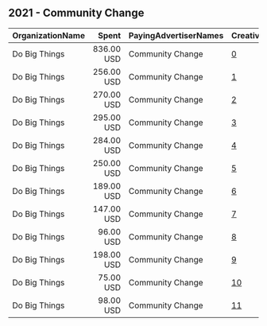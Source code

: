 ## 2021 - Community Change 
|OrganizationName|Spent|PayingAdvertiserNames|CreativeUrls|Impressions|Genders|AgeBrackets|CountryCodes|BillingAddresses|CandidateBallotInformation|
|:---|---:|:---|:---|---:|:---|:---|:---|:---|:---|
|Do Big Things|836.00 USD|Community Change|[0](https://www.snap.com/political-ads/asset/f57a1de0d50413e3e3cc172b322635971aa95ade65dc9d13fcc07e61f8848c44?mediaType=png)|80,254||18+|united states|"PO Box 128,Mill Valley,94942,US"||
|Do Big Things|256.00 USD|Community Change|[1](https://www.snap.com/political-ads/asset/483fc76e8e4083a28d701ae62e586371efc745757a9f9673cef83c0664b36a1d?mediaType=png)|31,025||18+|united states|"PO Box 128,Mill Valley,94942,US"||
|Do Big Things|270.00 USD|Community Change|[2](https://www.snap.com/political-ads/asset/cc1bbf4989d36dc0b9c62059c0e381aed72c4f77cb9bd419bd3729c685c1cd03?mediaType=png)|30,735||18+|united states|"PO Box 128,Mill Valley,94942,US"||
|Do Big Things|295.00 USD|Community Change|[3](https://www.snap.com/political-ads/asset/f57a1de0d50413e3e3cc172b322635971aa95ade65dc9d13fcc07e61f8848c44?mediaType=png)|30,171||18+|united states|"PO Box 128,Mill Valley,94942,US"||
|Do Big Things|284.00 USD|Community Change|[4](https://www.snap.com/political-ads/asset/01ecab648e824c01f9ef0562f4c85111dea37b70d1a3e2b9d35051d417140379?mediaType=png)|28,621||18+|united states|"PO Box 128,Mill Valley,94942,US"||
|Do Big Things|250.00 USD|Community Change|[5](https://www.snap.com/political-ads/asset/4abcf84b2c6eac93704ff85392bf6fd77543fbaeb76553c93119073fc5e3b46c?mediaType=png)|21,763||18+|united states|"PO Box 128,Mill Valley,94942,US"||
|Do Big Things|189.00 USD|Community Change|[6](https://www.snap.com/political-ads/asset/cc1bbf4989d36dc0b9c62059c0e381aed72c4f77cb9bd419bd3729c685c1cd03?mediaType=png)|20,050||18+|united states|"PO Box 128,Mill Valley,94942,US"||
|Do Big Things|147.00 USD|Community Change|[7](https://www.snap.com/political-ads/asset/cc1bbf4989d36dc0b9c62059c0e381aed72c4f77cb9bd419bd3729c685c1cd03?mediaType=png)|19,480||18+|united states|"PO Box 128,Mill Valley,94942,US"||
|Do Big Things|96.00 USD|Community Change|[8](https://www.snap.com/political-ads/asset/01ecab648e824c01f9ef0562f4c85111dea37b70d1a3e2b9d35051d417140379?mediaType=png)|19,064||18+|united states|"PO Box 128,Mill Valley,94942,US"||
|Do Big Things|198.00 USD|Community Change|[9](https://www.snap.com/political-ads/asset/483fc76e8e4083a28d701ae62e586371efc745757a9f9673cef83c0664b36a1d?mediaType=png)|18,176||18+|united states|"PO Box 128,Mill Valley,94942,US"||
|Do Big Things|75.00 USD|Community Change|[10](https://www.snap.com/political-ads/asset/cc1bbf4989d36dc0b9c62059c0e381aed72c4f77cb9bd419bd3729c685c1cd03?mediaType=png)|13,192||18+|united states|"PO Box 128,Mill Valley,94942,US"||
|Do Big Things|98.00 USD|Community Change|[11](https://www.snap.com/political-ads/asset/4abcf84b2c6eac93704ff85392bf6fd77543fbaeb76553c93119073fc5e3b46c?mediaType=png)|12,871||18+|united states|"PO Box 128,Mill Valley,94942,US"||
